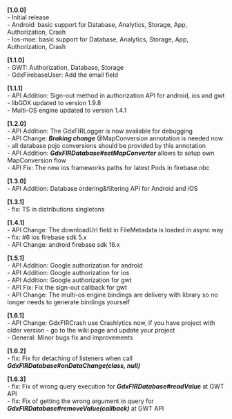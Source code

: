 **[1.0.0]**  
\- Initial release  
\- Android: basic support for Database, Analytics, Storage, App, Authorization, Crash  
\- Ios-moe: basic support for Database, Analytics, Storage, App, Authorization, Crash  

**[1.1.0]**   
\- GWT: Authorization, Database, Storage  
\- GdxFirebaseUser: Add the email field  

**[1.1.1]**  
\- API Addition: Sign-out method in authorization API for android, ios and gwt  
\- libGDX updated to version 1.9.8  
\- Multi-OS engine updated to version 1.4.1  

**[1.2.0]**  
\- API Addition: The GdxFIRLogger is now available for debugging  
\- API Change: ***Braking change*** @MapConversion annotation is needed now - all database pojo conversions   should be provided by this annotation  
\- API Addition: ***GdxFIRDatabase#setMapConverter*** allows to setup own MapConversion flow  
\- API Fix: The new ios frameworks paths for latest Pods in firebase.nbc  

**[1.3.0]**  
\- API Addition: Database ordering&filtering API for Android and iOS  

**[1.3.1]**  
\- fix: TS in distributions singletons  

**[1.4.1]**  
\- API Change: The downloadUrl field in FileMetadata is loaded in async way  
\- fix: #6 ios firebase sdk 5.x  
\- API Change: android firebase sdk 16.x  

**[1.5.1]**  
\- API Addition: Google authorization for android  
\- API Addition: Google authorization for ios  
\- API Addition: Google authorization for gwt  
\- API Fix: Fix the sign-out callback for gwt  
\- API Change: The multi-os engine bindings are delivery with library so no longer needs to generate bindings yourself  

**[1.6.1]**  
\- API Change: GdxFIRCrash use Crashlytics now, if you have project with older version  - go to the wiki page and update your project  
\- General: Minor bugs fix and improvements  

**[1.6.2]**  
\- fix: Fix for detaching of listeners when call ***GdxFIRDatabase#onDataChange(class, null)***    

**[1.6.3]**  
\- fix: Fix of wrong query execution for ***GdxFIRDatabase#readValue*** at GWT API   
\- fix: Fix of getting the wrong argument in query for ***GdxFIRDatabase#removeValue(callback)*** at GWT API   